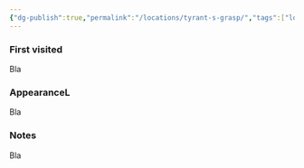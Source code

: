 ```yaml
---
{"dg-publish":true,"permalink":"/locations/tyrant-s-grasp/","tags":["location"],"noteIcon":"location","updated":"2024-01-06T13:13:26.142+01:00"}
---
```


### First visited
Bla
### AppearanceL
Bla
### Notes
Bla